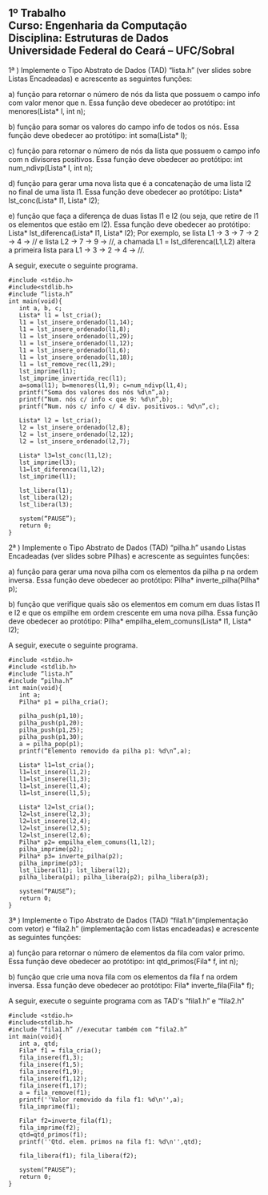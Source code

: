<h2>1º Trabalho <br>
Curso: Engenharia da Computação <br>
Disciplina: Estruturas de Dados<br>
Universidade Federal do Ceará – UFC/Sobral</h2>

1ª ) Implemente o Tipo Abstrato de Dados (TAD) “lista.h” (ver slides sobre Listas
Encadeadas) e acrescente as seguintes funções:

a) função para retornar o número de nós da lista que possuem o campo info com valor
menor que n. Essa função deve obedecer ao protótipo:
int menores(Lista* l, int n);

b) função para somar os valores do campo info de todos os nós. Essa função deve
obedecer ao protótipo:
int soma(Lista* l);

c) função para retornar o número de nós da lista que possuem o campo info com n
divisores positivos. Essa função deve obedecer ao protótipo:
int num_ndivp(Lista* l, int n);

d) função para gerar uma nova lista que é a concatenação de uma lista l2 no final de
uma lista l1. Essa função deve obedecer ao protótipo:
Lista* lst_conc(Lista* l1, Lista* l2);

e) função que faça a diferença de duas listas l1 e l2 (ou seja, que retire de l1 os
elementos que estão em l2). Essa função deve obedecer ao protótipo:
Lista* lst_diferenca(Lista* l1, Lista* l2);
Por exemplo, se lista L1 → 3 → 7 → 2 → 4 → // e lista L2 → 7 → 9 → //, a chamada
L1 = lst_diferenca(L1,L2) altera a primeira lista para L1 → 3 → 2 → 4 → //.

A seguir, execute o seguinte programa.
```
#include <stdio.h>
#include<stdlib.h>
#include “lista.h”
int main(void){
   int a, b, c;
   Lista* l1 = lst_cria();
   l1 = lst_insere_ordenado(l1,14);
   l1 = lst_insere_ordenado(l1,8);
   l1 = lst_insere_ordenado(l1,29); 
   l1 = lst_insere_ordenado(l1,12);
   l1 = lst_insere_ordenado(l1,6);
   l1 = lst_insere_ordenado(l1,18);
   l1 = lst_remove_rec(l1,29);
   lst_imprime(l1);
   lst_imprime_invertida_rec(l1);
   a=soma(l1); b=menores(l1,9); c=num_ndivp(l1,4);
   printf(“Soma dos valores dos nós %d\n”,a);
   printf(“Num. nós c/ info < que 9: %d\n”,b); 
   printf(“Num. nós c/ info c/ 4 div. positivos.: %d\n”,c);

   Lista* l2 = lst_cria();
   l2 = lst_insere_ordenado(l2,8);
   l2 = lst_insere_ordenado(l2,12); 
   l2 = lst_insere_ordenado(l2,7); 

   Lista* l3=lst_conc(l1,l2); 
   lst_imprime(l3);
   l1=lst_diferenca(l1,l2);
   lst_imprime(l1); 

   lst_libera(l1);
   lst_libera(l2); 
   lst_libera(l3);

   system(“PAUSE”);
   return 0;
}
```

2ª ) Implemente o Tipo Abstrato de Dados (TAD) “pilha.h” usando Listas Encadeadas
(ver slides sobre Pilhas) e acrescente as seguintes funções:

a) função para gerar uma nova pilha com os elementos da pilha p na ordem inversa.
Essa função deve obedecer ao protótipo:
Pilha* inverte_pilha(Pilha* p);

b) função que verifique quais são os elementos em comum em duas listas l1 e l2 e que
os empilhe em ordem crescente em uma nova pilha. Essa função deve obedecer ao
protótipo:
Pilha* empilha_elem_comuns(Lista* l1, Lista* l2);

A seguir, execute o seguinte programa.
```
#include <stdio.h>
#include <stdlib.h>
#include “lista.h”
#include “pilha.h”
int main(void){
   int a;
   Pilha* p1 = pilha_cria();

   pilha_push(p1,10);
   pilha_push(p1,20);
   pilha_push(p1,25);
   pilha_push(p1,30);
   a = pilha_pop(p1);
   printf(“Elemento removido da pilha p1: %d\n”,a); 

   Lista* l1=lst_cria();
   l1=lst_insere(l1,2);
   l1=lst_insere(l1,3);
   l1=lst_insere(l1,4);
   l1=lst_insere(l1,5); 

   Lista* l2=lst_cria();
   l2=lst_insere(l2,3);
   l2=lst_insere(l2,4);
   l2=lst_insere(l2,5);
   l2=lst_insere(l2,6); 
   Pilha* p2= empilha_elem_comuns(l1,l2);
   pilha_imprime(p2); 
   Pilha* p3= inverte_pilha(p2); 
   pilha_imprime(p3);
   lst_libera(l1); lst_libera(l2);
   pilha_libera(p1); pilha_libera(p2); pilha_libera(p3);

   system(“PAUSE”);
   return 0;
}
```

3ª ) Implemente o Tipo Abstrato de Dados (TAD) “fila1.h”(implementação com vetor) e
“fila2.h” (implementação com listas encadeadas) e acrescente as seguintes funções:

a) função para retornar o número de elementos da fila com valor primo. Essa função
deve obedecer ao protótipo:
int qtd_primos(Fila* f, int n);

b) função que crie uma nova fila com os elementos da fila f na ordem inversa. Essa
função deve obedecer ao protótipo:
Fila* inverte_fila(Fila* f);

A seguir, execute o seguinte programa com as TAD's “fila1.h” e “fila2.h”
```
#include <stdio.h>
#include<stdlib.h>
#include “fila1.h” //executar também com “fila2.h”
int main(void){
   int a, qtd; 
   Fila* f1 = fila_cria();
   fila_insere(f1,3);
   fila_insere(f1,5);
   fila_insere(f1,9);
   fila_insere(f1,12);
   fila_insere(f1,17);
   a = fila_remove(f1);
   printf(''Valor removido da fila f1: %d\n'',a);
   fila_imprime(f1);

   Fila* f2=inverte_fila(f1);
   fila_imprime(f2); 
   qtd=qtd_primos(f1);
   printf(''Qtd. elem. primos na fila f1: %d\n'',qtd);

   fila_libera(f1); fila_libera(f2); 

   system(“PAUSE”);
   return 0;
}
```
